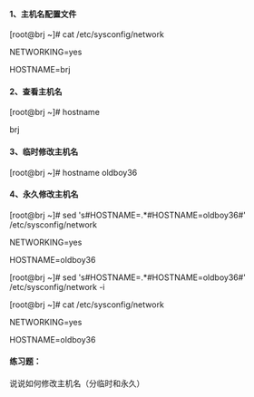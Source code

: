 #### 1、主机名配置文件

\[root@brj ~\]\# cat /etc/sysconfig/network

NETWORKING=yes

HOSTNAME=brj

#### 2、查看主机名

\[root@brj ~\]\# hostname

brj

#### 3、临时修改主机名

\[root@brj ~\]\# hostname oldboy36

#### 4、永久修改主机名

\[root@brj ~\]\# sed 's\#HOSTNAME=.\*\#HOSTNAME=oldboy36\#' /etc/sysconfig/network

NETWORKING=yes

HOSTNAME=oldboy36

\[root@brj ~\]\# sed 's\#HOSTNAME=.\*\#HOSTNAME=oldboy36\#' /etc/sysconfig/network -i

\[root@brj ~\]\# cat /etc/sysconfig/network

NETWORKING=yes

HOSTNAME=oldboy36

#### 练习题：

说说如何修改主机名（分临时和永久）

